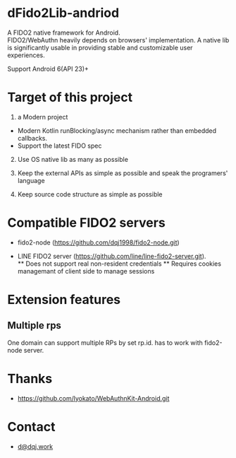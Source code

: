 # dFido2Lib-andriod
A FIDO2 native framework for Android.  
FIDO2/WebAuthn heavily depends on browsers' implementation. A native lib is significantly usable in providing stable and customizable user experiences.

Support Android 6(API 23)+

# Target of this project
1. a Modern project 

  * Modern Kotlin runBlocking/async mechanism rather than embedded callbacks. 
  * Support the latest FIDO spec

2. Use OS native lib as many as possible

3. Keep the external APIs as simple as possible and speak the programers' language

4. Keep source code structure as simple as possible

# Compatible FIDO2 servers 
* fido2-node (https://github.com/dqj1998/fido2-node.git) 

* LINE FIDO2 server (https://github.com/line/line-fido2-server.git).  
** Does not support real non-resident credentials
** Requires cookies managemant of client side to manage sessions
 
# Extension features

## Multiple rps
One domain can support multiple RPs by set rp.id. has to work with fido2-node server.

# Thanks
* https://github.com/lyokato/WebAuthnKit-Android.git

# Contact
* d@dqj.work
